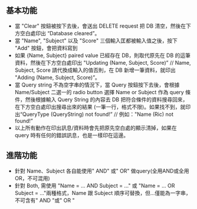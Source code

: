 ## 基本功能  
* 當 "Clear" 按鈕被按下去後，會送出 DELETE request 把 DB 清空，然後在下⽅空⽩處印出 “Database cleared”。
* 當 "Name", "Subject" 以及 "Score" 三個輸入匡都被輸入值之後，按下 "Add" 按鈕，會把資料寫到
* 如果 {Name, Subject} paired value 已經存在 DB，則取代原先在 DB 的這筆資料，然後在下⽅空⽩處印出 "Updating (Name, Subject, Score)” // Name, Subject, Score 請代換成輸入的值否則，在 DB 新增⼀筆資料，就印出 "Adding (Name, Subject, Score)”。
* 當 Query string 不為空字串的情況下，當 Query 按鈕按下去後，會根據 Name/Subject ⼆選⼀的 radio button 選擇 Name or Subject 作為 query 條件，然後根據輸入 Query String 的內容去 DB 把符合條件的資料搜尋回來，在下⽅空⽩處印出搜尋出來的結果 (⼀筆⼀⾏，格式不限)。如果找不到，就印出“QueryType (QueryString) not found!” // 例如："Name (Ric) not found!”
* 以上所有動作在印出訊息/資料時會先把原先空⽩處的顯⽰清掉，如果在 query 時有任何的錯誤訊息，也是⼀樣印在這邊。

## 進階功能
* 針對 Name、Subject 各自能使用" AND" 或" OR" 做query(全用AND或全用OR，不可混用)
* 針對 Both, 需使用 "Name = ... AND Subject = ..." 或 "Name = ... OR Subject = ..."兩種格式，Name 跟 Subject 順序可替換，但...僅能為一字串，不可含有" AND "或" OR "